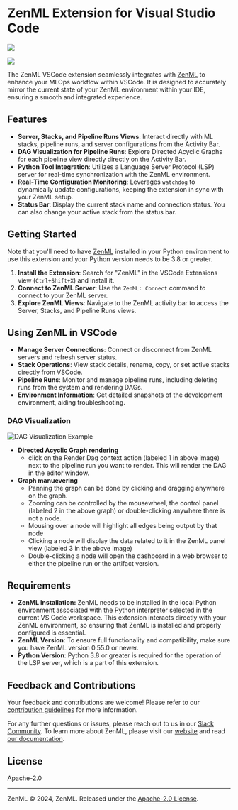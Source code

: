 # ZenML Extension for Visual Studio Code

![](https://img.shields.io/github/license/zenml-io/vscode-zenml)

![](resources/zenml-extension.gif)

The ZenML VSCode extension seamlessly integrates with [ZenML](https://github.com/zenml-io/zenml) to enhance your MLOps workflow within VSCode. It is designed to accurately mirror the current state of your ZenML environment within your IDE, ensuring a smooth and integrated experience.

## Features

- **Server, Stacks, and Pipeline Runs Views**: Interact directly with ML stacks, pipeline runs, and server configurations from the Activity Bar.
- **DAG Visualization for Pipeline Runs**: Explore Directed Acyclic Graphs for each pipeline view directly directly on the Activity Bar.
- **Python Tool Integration**: Utilizes a Language Server Protocol (LSP) server for real-time synchronization with the ZenML environment.
- **Real-Time Configuration Monitoring**: Leverages `watchdog` to dynamically update configurations, keeping the extension in sync with your ZenML setup.
- **Status Bar**: Display the current stack name and connection status. You can
  also change your active stack from the status bar.

## Getting Started

Note that you'll need to have [ZenML](https://github.com/zenml-io/zenml) installed in your Python environment to use
this extension and your Python version needs to be 3.8 or greater.

1. **Install the Extension**: Search for "ZenML" in the VSCode Extensions view (`Ctrl+Shift+X`) and install it.
2. **Connect to ZenML Server**: Use the `ZenML: Connect` command to connect to your ZenML server.
3. **Explore ZenML Views**: Navigate to the ZenML activity bar to access the Server, Stacks, and Pipeline Runs views.

## Using ZenML in VSCode

- **Manage Server Connections**: Connect or disconnect from ZenML servers and refresh server status.
- **Stack Operations**: View stack details, rename, copy, or set active stacks directly from VSCode.
- **Pipeline Runs**: Monitor and manage pipeline runs, including deleting runs from the system and rendering DAGs.
- **Environment Information**: Get detailed snapshots of the development environment, aiding troubleshooting.

### DAG Visualization

![DAG Visualization Example](resources/zenml-extension-dag.gif)

- **Directed Acyclic Graph rendering**
  - click on the Render Dag context action (labeled 1 in above image) next to the pipeline run you want to render. This will render the DAG in the editor window.
- **Graph manuevering**
  - Panning the graph can be done by clicking and dragging anywhere on the graph.
  - Zooming can be controlled by the mousewheel, the control panel (labeled 2 in the above graph) or double-clicking anywhere there is not a node.
  - Mousing over a node will highlight all edges being output by that node
  - Clicking a node will display the data related to it in the ZenML panel view (labeled 3 in the above image)
  - Double-clicking a node will open the dashboard in a web browser to either the pipeline run or the artifact version.

## Requirements

- **ZenML Installation:** ZenML needs to be installed in the local Python environment associated with the Python interpreter selected in the current VS Code workspace. This extension interacts directly with your ZenML environment, so ensuring that ZenML is installed and properly configured is essential.
- **ZenML Version**: To ensure full functionality and compatibility, make sure you have ZenML version 0.55.0 or newer.
- **Python Version**: Python 3.8 or greater is required for the operation of the LSP server, which is a part of this extension.

## Feedback and Contributions

Your feedback and contributions are welcome! Please refer to our [contribution
guidelines](https://github.com/zenml-io/vscode-zenml/blob/develop/CONTRIBUTING.md) for more
information.

For any further questions or issues, please reach out to us in our [Slack
Community](https://zenml.io/slack-invite). To learn more about ZenML,
please visit our [website](https://zenml.io/) and read [our documentation](https://docs.zenml.io).

## License

Apache-2.0

---

ZenML © 2024, ZenML. Released under the [Apache-2.0 License](LICENSE).
